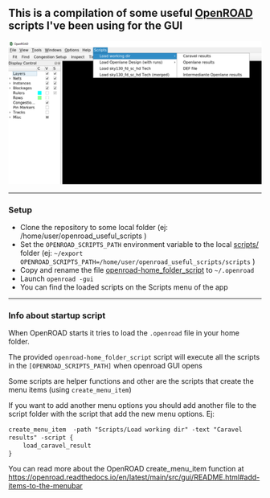 ## This is a compilation of some useful [OpenROAD](https://github.com/The-OpenROAD-Project/OpenROAD) scripts I've been using for the GUI


![OpenROAD example screenshot of the Scripts menu](docs/scripts_menu_example.png)

---
### Setup 
- Clone the repository to some local folder (ej: /home/user/openroad_useful_scripts )
- Set the `OPENROAD_SCRIPTS_PATH` environment variable to the local [scripts/](scripts/) folder (ej: `~/export OPENROAD_SCRIPTS_PATH=/home/user/openroad_useful_scripts/scripts` )
- Copy and rename the file [openroad-home_folder_script](openroad-home_folder_script) to `~/.openroad`
- Launch `openroad -gui` 
- You can find the loaded scripts on the Scripts menu of the app

---

### Info about startup script

When OpenROAD starts it tries to load the `.openroad` file in your home folder. 

The provided `openroad-home_folder_script` script will execute all the scripts in the `[OPENROAD_SCRIPTS_PATH]` when openroad GUI opens

Some scripts are helper functions and other are the scripts that create the menu items (using `create_menu_item`)

If you want to add another menu options you should add another file to the script folder with the script that add the new menu options. Ej:

```
create_menu_item  -path "Scripts/Load working dir" -text "Caravel results" -script {
	load_caravel_result
}	
```

You can read more about the OpenROAD create_menu_item function at https://openroad.readthedocs.io/en/latest/main/src/gui/README.html#add-items-to-the-menubar





